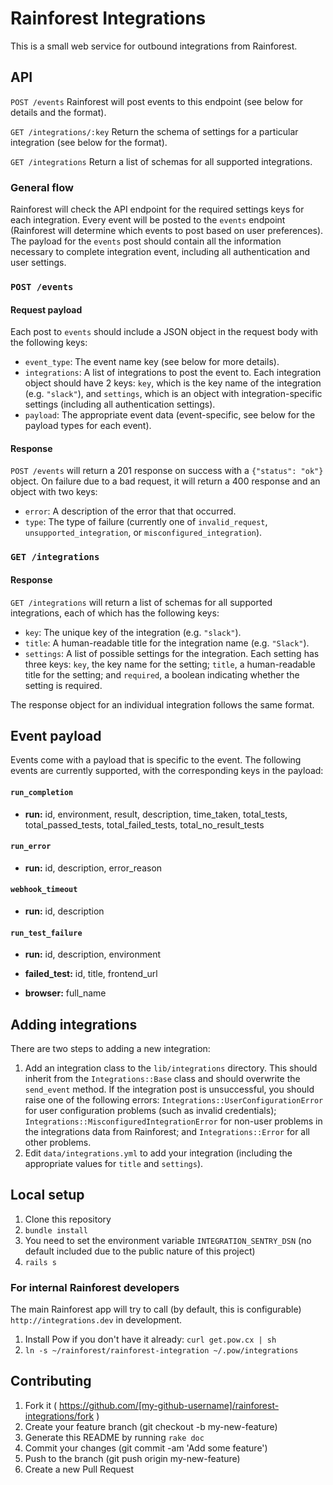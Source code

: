 # Rainforest Integrations

This is a small web service for outbound integrations from
Rainforest.

## API
`POST /events`
Rainforest will post events to this endpoint (see below for details
and the format).

`GET /integrations/:key`
Return the schema of settings for a particular integration (see below
for the format).

`GET /integrations`
Return a list of schemas for all supported integrations.

### General flow
Rainforest will check the API endpoint for the required settings keys
for each integration. Every event will be posted to the `events`
endpoint (Rainforest will determine which events to post based on user
preferences). The payload for the `events` post should contain all the
information necessary to complete integration event, including all
authentication and user settings.

### `POST /events`
#### Request payload
Each post to `events` should include a JSON object in the request body
with the following keys:

- `event_type`: The event name key (see below for more details).
- `integrations`: A list of integrations to post the event to. Each
  integration object should have 2 keys: `key`, which is the key name
  of the integration (e.g. `"slack"`), and `settings`, which is an
  object with integration-specific settings (including all
  authentication settings).
- `payload`: The appropriate event data (event-specific, see below for
  the payload types for each event).

#### Response
`POST /events` will return a 201 response on success with a
`{"status": "ok"}` object. On failure due to a bad request, it will
return a 400 response and an object with two keys:

- `error`: A description of the error that that occurred.
- `type`: The type of failure (currently one of `invalid_request`,
  `unsupported_integration`, or `misconfigured_integration`).

### `GET /integrations`
#### Response
`GET /integrations` will return a list of schemas for all supported
integrations, each of which has the following keys:

- `key`: The unique key of the integration (e.g. `"slack"`).
- `title`: A human-readable title for the integration name
  (e.g. `"Slack"`).
- `settings`: A list of possible settings for the integration. Each
  setting has three keys: `key`, the key name for the setting;
  `title`, a human-readable title for the setting; and `required`, a
  boolean indicating whether the setting is required.

The response object for an individual integration follows the same
format.

## Event payload
Events come with a payload that is specific to the event. The
following events are currently supported, with the corresponding keys
in the payload:


#### `run_completion`
  
- **run:** id, environment, result, description, time_taken, total_tests, total_passed_tests, total_failed_tests, total_no_result_tests
  

#### `run_error`
  
- **run:** id, description, error_reason
  

#### `webhook_timeout`
  
- **run:** id, description
  

#### `run_test_failure`
  
- **run:** id, description, environment
  
- **failed_test:** id, title, frontend_url
  
- **browser:** full_name
  



## Adding integrations
There are two steps to adding a new integration:

1. Add an integration class to the `lib/integrations` directory. This
   should inherit from the `Integrations::Base` class and should
   overwrite the `send_event` method. If the integration post is
   unsuccessful, you should raise one of the following errors:
   `Integrations::UserConfigurationError` for user configuration
   problems (such as invalid credentials);
   `Integrations::MisconfiguredIntegrationError` for non-user problems
   in the integrations data from Rainforest; and `Integrations::Error`
   for all other problems.
2. Edit `data/integrations.yml` to add your integration (including the
   appropriate values for `title` and `settings`).

## Local setup

1. Clone this repository
2. `bundle install`
3. You need to set the environment variable `INTEGRATION_SENTRY_DSN` (no default included due to the public nature of this project)
4. `rails s`

### For internal Rainforest developers

The main Rainforest app will try to call (by default, this is configurable) `http://integrations.dev` in development.

1. Install Pow if you don't have it already: `curl get.pow.cx | sh`
2. `ln -s ~/rainforest/rainforest-integration ~/.pow/integrations`


## Contributing
1. Fork it ( https://github.com/[my-github-username]/rainforest-integrations/fork )
2. Create your feature branch (git checkout -b my-new-feature)
3. Generate this README by running `rake doc`
4. Commit your changes (git commit -am 'Add some feature')
5. Push to the branch (git push origin my-new-feature)
6. Create a new Pull Request
